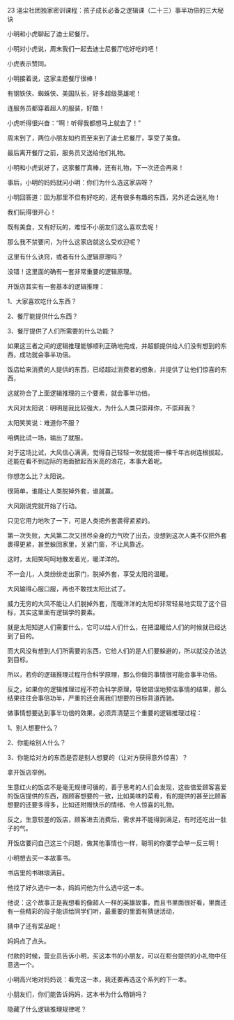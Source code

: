 23 浥尘社团独家密训课程：孩子成长必备之逻辑课（二十三）事半功倍的三大秘诀



小明和小虎聊起了迪士尼餐厅。

小明对小虎说，周末我们一起去迪士尼餐厅吃好吃的吧！

小虎表示赞同。



小明接着说，这家主题餐厅很棒！

有钢铁侠、蜘蛛侠、美国队长，好多超级英雄呢！

连服务员都穿着超人的服装，好酷！

小虎听得很兴奋：“啊！听得我都想马上就去了！”



周末到了，两位小朋友如约而至来到了迪士尼餐厅，享受了美食。

最后离开餐厅之前，服务员又送给他们礼物。

小明和小虎说好了，这家餐厅真棒，还有礼物，下一次还会再来！



事后，小明的妈妈就问小明：你们为什么选这家店呀？

小明回答道：因为那里不但有好吃的，还有很多有趣的东西，另外还会送礼物！

我们玩得很开心！



既有美食，又有好玩的，难怪不小朋友们这么喜欢去呢！

那么我不禁要问，为什么这家店就这么受欢迎呢？

这里有什么诀窍，或者有什么逻辑原理吗？



没错！这里面的确有一套非常重要的逻辑原理。

开饭店其实有一套基本的逻辑推理：

1、大家喜欢吃什么东西？

2、餐厅能提供什么东西？

3、餐厅提供了人们所需要的什么功能？







如果这三者之间的逻辑推理能够顺利正确地完成，并超额提供给人们没有想到的东西，成功就会事半功倍。



饭店给来消费的人提供的东西，已经超过消费者的想象，并提供了让他们惊喜的东西，

这就符合了上面逻辑推理的三个要素，就会事半功倍。









大风对太阳说：明明是我比较强大，为什么人类只崇拜你，不崇拜我？

太阳笑笑说：难道你不服？

咱俩比试一场，输出了就服。

对于这场比试，大风信心满满，觉得自己轻轻一吹就能把一棵千年古树连根拔起，还能在看不到边际的海面掀起百米高的浪花，本事大着呢。

你想怎么比？太阳说。

很简单，谁能让人类脱掉外套，谁就赢。

大风刚说完就开始了行动。

只见它用力地吹了一下，可是人类把外套裹得紧紧的。

第一次失败，大风第二次又拼尽全身的力气吹了出去，没想到这次人类不仅把外套裹得更紧，甚至躲回家里，关紧门窗，不让风靠近。

这时，太阳笑呵呵地散发着光，暖洋洋的。

不一会儿，人类纷纷走出家门，脱掉外套，享受太阳的温暖。



大风输得心服口服，再也不敢找太阳比试了。



威力无穷的大风不能让人们脱掉外套，而暖洋洋的太阳却非常轻易地实现了这个目标，其实这里面有逻辑学的要素。

就是太阳知道人们需要什么，它可以给人们什么，在把温暖给人们的时候就已经达到了目的。

而大风没有想到人们所需要的东西，它给人们的是人们要躲避的，所以就没办法达到目标。



所以，若你的逻辑推理过程符合科学原理，那么你做的事情很可能会事半功倍。

反之，如果你的逻辑推理过程不符合科学原理，导致错误地预估事情的结果，那么结果往往会事倍功半，严重的还会离我们想要的目标背道而驰。





做事情想要达到事半功倍的效果，必须弄清楚三个重要的逻辑推理过程：

1、别人想要什么？

2、你能给别人什么？

3、你能给对方的东西是否是别人想要的（让对方获得意外惊喜）？

拿开饭店举例。

生意红火的饭店不是毫无规律可循的，善于思考的人们会发现，这些倍爱顾客喜爱的饭店提供的东西，跟顾客想要的一致，比如美味的菜肴，有的提供的甚至比顾客想要的还要多得多，比如还附赠快乐的情绪、令人惊喜的礼物。

反之，生意较差的饭店，顾客进去消费后，需求并不能得到满足，有时还吃出一肚子的气。

开饭店要问自己这三个问题，做其他事情也一样，聪明的你要学会举一反三啊！



小明想去买一本故事书。

书店里的书琳琅满目。

他找了好久选中一本，妈妈问他为什么选中这一本。

他说：这个故事正是我想看的像超人一样的英雄故事，而且书里面很好看，里面还有一些精彩的段子能讲给同学们听，最重要的里面有猜谜活动，

猜中了还有奖品呢！

妈妈点了点头。

付款的时候，营业员告诉小明，买这本书的小朋友，可以在柜台提供的小礼物中任意选一个。

小明高兴地对妈妈说：看完这一本，我还要再选这个系列的下一本。



小朋友们，你们能告诉妈妈，这本书为什么畅销吗？

隐藏了什么逻辑推理规律呢？







